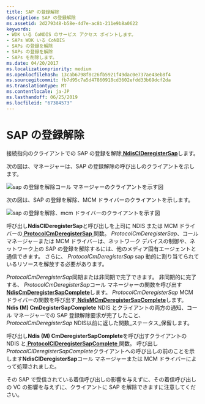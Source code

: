 ```yaml
---
title: SAP の登録解除
description: SAP の登録解除
ms.assetid: 2d279348-b58e-4d7e-ac8b-211e9b8a0622
keywords:
- WDK いる CoNDIS のサービス アクセス ポイントします。
- SAPs WDK いる CoNDIS
- SAPs の登録を解除
- SAPs の登録を解除
- SAPs を削除します。
ms.date: 04/20/2017
ms.localizationpriority: medium
ms.openlocfilehash: 13cab6798f8c26fb5921f49dac0e737ae43eb8f4
ms.sourcegitcommit: fb7d95c7a5d47860918cd3602efdd33b69dcf2da
ms.translationtype: MT
ms.contentlocale: ja-JP
ms.lasthandoff: 06/25/2019
ms.locfileid: "67384573"
---
```

# <a name="deregistering-a-sap"></a>SAP の登録解除





接続指向のクライアントでの SAP の登録を解除[ **NdisClDeregisterSap**](https://docs.microsoft.com/windows-hardware/drivers/ddi/content/ndis/nf-ndis-ndisclderegistersap)します。

次の図は、マネージャーは、SAP の登録解除の呼び出しのクライアントを示します。

![sap の登録を解除コール マネージャーのクライアントを示す図](images/cm-04.png)

次の図は、SAP の登録を解除、MCM ドライバーのクライアントを示します。

![sap の登録を解除、mcm ドライバーのクライアントを示す図](images/fig1-04.png)

呼び出し**NdisClDeregisterSap**と呼び出しを上司に NDIS または MCM ドライバーの[ **ProtocolCmDeregisterSap** ](https://docs.microsoft.com/windows-hardware/drivers/ddi/content/ndis/nc-ndis-protocol_cm_deregister_sap)関数。 *ProtocolCmDeregisterSap*、コール マネージャーまたは MCM ドライバーは、ネットワーク デバイスの制御や、ネットワーク上の SAP の登録を解除するには、他のメディア固有エージェントと通信できます。 さらに、 *ProtocolCmDeregisterSap* sap 動的に割り当てられているリソースを解放する必要があります。

*ProtocolCmDeregisterSap*同期または非同期で完了できます。 非同期的に完了する、 *ProtocolCmDeregisterSap*コール マネージャーの関数を呼び出す[ **NdisCmDeregisterSapComplete**](https://docs.microsoft.com/windows-hardware/drivers/ddi/content/ndis/nf-ndis-ndiscmderegistersapcomplete)します。 *ProtocolCmDeregisterSap* MCM ドライバーの関数を呼び出す[ **NdisMCmDeregisterSapComplete**](https://docs.microsoft.com/windows-hardware/drivers/ddi/content/ndis/nf-ndis-ndismcmderegistersapcomplete)します。 **Ndis (M) CmDegisterSapComplete** NDIS とクライアントの両方の通知、コール マネージャーでの SAP 登録解除要求が完了したこと、 *ProtocolCmDeregisterSap* NDIS以前に返した関数\_ステータス\_保留します。

呼び出し**Ndis (M) CmDeregisterSapComplete**を呼び出すクライアントの NDIS と[ **ProtocolClDeregisterSapComplete** ](https://docs.microsoft.com/windows-hardware/drivers/ddi/content/ndis/nc-ndis-protocol_cl_deregister_sap_complete)関数。 呼び出し*ProtocolClDeregisterSapComplete*クライアントへの呼び出しの前のことを示します**NdisClDeregisterSap**コール マネージャーまたは MCM ドライバーによって処理されました。

その SAP で受信されている着信呼び出しの影響を与えずに、その着信呼び出しの VC の影響を与えずに、クライアントに SAP を解除できますに注意してください。

 

 





